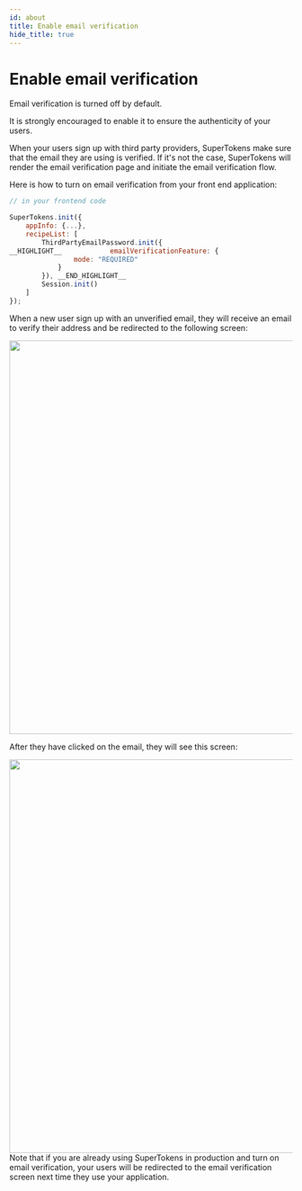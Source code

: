 ```yaml
---
id: about
title: Enable email verification
hide_title: true
---
```

# Enable email verification

Email verification is turned off by default.

It is strongly encouraged to enable it to ensure the authenticity of your users.

When your users sign up with third party providers, SuperTokens make sure that the email they are using is verified. If it's not the case, SuperTokens will render the email verification page and initiate the email verification flow.

Here is how to turn on email verification from your front end application:

<!--DOCUSAURUS_CODE_TABS-->
<!--ReactJS-->
```js
// in your frontend code

SuperTokens.init({
    appInfo: {...},
    recipeList: [
        ThirdPartyEmailPassword.init({
__HIGHLIGHT__            emailVerificationFeature: {
                mode: "REQUIRED"
            }
        }), __END_HIGHLIGHT__
        Session.init()
    ]
});
```
<!--END_DOCUSAURUS_CODE_TABS-->

When a new user sign up with an unverified email, they will receive an email to verify their address and be redirected to the following screen:

<img width="700px" src="/docs/static/assets/emailpassword/verify-email-screen.png" />

After they have clicked on the email, they will see this screen:

<img width="700px" src="/docs/static/assets/emailpassword/email-verification-successful.png" />

<div class="specialNote" style="margin-bottom: 40px">
Note that if you are already using SuperTokens in production and turn on email verification, your users will be redirected to the email verification screen next time they use your application.
</div>
